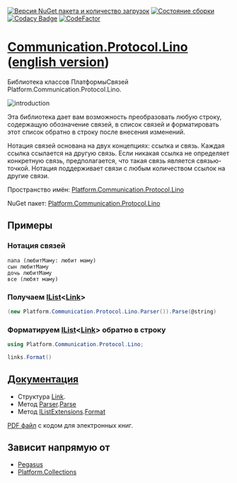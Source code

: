 ﻿[![Версия NuGet пакета и количество загрузок](https://buildstats.info/nuget/Platform.Communication.Protocol.Lino)](https://www.nuget.org/packages/Platform.Communication.Protocol.Lino)
[![Состояние сборки](https://github.com/linksplatform/Communication.Protocol.Lino/workflows/CD/badge.svg)](https://github.com/linksplatform/Communication.Protocol.Lino/actions?workflow=CD)
[![Codacy Badge](https://api.codacy.com/project/badge/Grade/c25f708dc08b4f7e8d96c671378bb1ad)](https://app.codacy.com/app/drakonard/Communication.Protocol.Lino?utm_source=github.com&utm_medium=referral&utm_content=linksplatform/Communication.Protocol.Lino&utm_campaign=Badge_Grade_Dashboard)
[![CodeFactor](https://www.codefactor.io/repository/github/linksplatform/Communication.Protocol.Lino/badge)](https://www.codefactor.io/repository/github/linksplatform/Communication.Protocol.Lino)

# [Communication.Protocol.Lino](https://github.com/linksplatform/Communication.Protocol.Lino) ([english version](README.md))
Библиотека классов ПлатформыСвязей Platform.Communication.Protocol.Lino.

![introduction](https://github.com/linksplatform/Documentation/raw/master/doc/Examples/json_xml_lino_comparison/b%26w.png "сравнение json, xml и lino")

Эта библиотека дает вам возможность преобразовать любую строку, содержащую обозначение связей, в список связей и форматировать этот список обратно в строку после внесения изменений.

Нотация связей основана на двух концепциях: ссылка и связь. Каждая ссылка ссылается на другую связь. Если никакая ссылка не определяет конкретную связь, предполагается, что такая связь является связью-точкой. Нотация поддерживает связи с любым количеством ссылок на другие связи.

Пространство имён: [Platform.Communication.Protocol.Lino](https://linksplatform.github.io/Communication.Protocol.Lino/api/Platform.Communication.Protocol.Lino.html)

NuGet пакет: [Platform.Communication.Protocol.Lino](https://www.nuget.org/packages/Platform.Communication.Protocol.Lino)

## Примеры
### Нотация связей
```
папа (любитМаму: любит маму)
сын любитМаму
дочь любитМаму
все (любят маму)
```
### Получаем [IList](https://docs.microsoft.com/en-us/dotnet/api/system.collections.generic.ilist-1)\<[Link](https://linksplatform.github.io/Communication.Protocol.Lino/api/Platform.Communication.Protocol.Lino.Link.html)\>
```C#
(new Platform.Communication.Protocol.Lino.Parser()).Parse(@string)
```
### Форматируем [IList](https://docs.microsoft.com/en-us/dotnet/api/system.collections.generic.ilist-1)\<[Link](https://linksplatform.github.io/Communication.Protocol.Lino/api/Platform.Communication.Protocol.Lino.Link.html)\> обратно в строку
```C#
using Platform.Communication.Protocol.Lino;
```
```C#
links.Format()
```

## [Документация](https://linksplatform.github.io/Communication.Protocol.Lino)
*   Структура [Link](https://linksplatform.github.io/Communication.Protocol.Lino/api/Platform.Communication.Protocol.Lino.Link.html).
*   Метод [Parser](https://linksplatform.github.io/Communication.Protocol.Lino/api/Platform.Communication.Protocol.Lino.Parser.html).[Parse](https://linksplatform.github.io/Communication.Protocol.Lino/api/Platform.Communication.Protocol.Lino.Parser.html#Platform_Communication_Protocol_Lino_Parser_Parse_System_String_System_String_)
*   Метод [IListExtensions](https://linksplatform.github.io/Communication.Protocol.Lino/api/Platform.Communication.Protocol.Lino.IListExtensions.html).[Format](https://linksplatform.github.io/Communication.Protocol.Lino/api/Platform.Communication.Protocol.Lino.IListExtensions.html#Platform_Communication_Protocol_Lino_IListExtensions_Format_System_Collections_Generic_IList_Platform_Communication_Protocol_Lino_Link__)

[PDF файл](https://linksplatform.github.io/Communication.Protocol.Lino/Platform.Communication.Protocol.Lino.pdf) с кодом для электронных книг.

## Зависит напрямую от
*   [Pegasus](https://github.com/otac0n/Pegasus)
*   [Platform.Collections](https://github.com/linksplatform/Collections)

